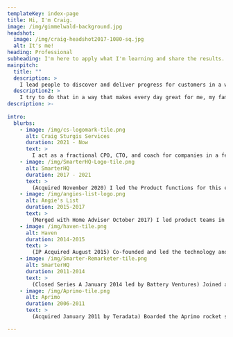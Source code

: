 ```yaml
---
templateKey: index-page
title: Hi, I'm Craig.
image: /img/gimmelwald-background.jpg
headshot:
  image: /img/craig-headshot2017-1080-sq.jpg
  alt: It's me!
heading: Professional
subheading: I'm here to apply what I'm learning and share the results.
mainpitch:
  title: ""
  description: >
    I lead people to discover and deliver progress for customers in a way that grows and sustains the business we serve. 
  description2: >
    I try to do that in a way that makes every day great for me, my family, my colleagues, my community, and the world.
description: >-
  
intro:
  blurbs:
    - image: /img/cs-logomark-tile.png
      alt: Craig Sturgis Services
      duration: 2021 - Now
      text: >
        I act as a fractional CPO, CTO, and coach for companies in a few sweet spots depending on their needs. I specialize in executive level support and coaching on product and/or tech strategy and direction, technology translation, product team hiring and lifecycle support, execution assistance, and measuring success in more effective ways. 
    - image: /img/SmarterHQ-Logo-tile.png
      alt: SmarterHQ
      duration: 2017 - 2021
      text: >
        (Acquired November 2020) I led the Product functions for this enterprise focused personalization scale up, now a Wunderkind company. In 2017 I "boomeranged" back to take over leadership of product management, product marketing, and product design functions. I led program management of a troubled technology platform migration to completion, a product marketing overhaul, multiple new feature launches, and a complete user and buyer research study informing the future vision of the platform. I contributed major support throughout a strategic acquisition process and close, and led initial technology integration efforts with the new parent company from the SmarterHQ side.
    - image: /img/angies-list-logo.png
      alt: Angie's List
      duration: 2015-2017
      text: >
        (Merged with Home Advisor October 2017) I led product teams in a growing capacity during a time of change for Angie's List. First focusing on technical platform products for strategic partnerships, I expanded to take over leadership of the product teams for service providers and then eventually added customer acquisition and retention for both sides of the marketplace in addition to reviews. As part of the merger with HomeAdvisor, I led the technical integration team from the Angie's List side to an on time launch of the integrated service request funnel.
    - image: /img/haven-tile.png
      alt: Haven
      duration: 2014-2015
      text: >
        (IP Acquired August 2015) Co-founded and led the technology and product functions for Haven, a consumer focused home management marketplace product. I built the core of the product from scratch and led the growing product team after we raised 1M in seed funding, built and launched the initial version to the Indianapolis market. When initial growth stalled and additional funding was not secured, I helped with the sale of our intellectual property and wind-down of the company.
    - image: /img/Smarter-Remarketer-tile.png
      alt: SmarterHQ
      duration: 2011-2014
      text: >
        (Closed Series A January 2014 led by Battery Ventures) Joined as one of the first few employees at SmarterRemarketer, which later rebranded as SmarterHQ. When I joined it was a scrappy enterprise marketing automation startup founded by ExactTarget and data science veterans with a huge vision. As an early engineer, I built core pieces of the product and started and scaled the dedicated technical implementation team and tools as the company grew through closing its $8M series A round from Battery Ventures.
    - image: /img/Aprimo-tile.png
      alt: Aprimo
      duration: 2006-2011
      text: >
        (Acquired January 2011 by Teradata) Boarded the Aprimo rocket ship mid flight and learned a ton from a lot of great and talented people. Worked as a software engineer on several teams including the flagship MRM product and the reporting and analytics MPM product before moving to work on the first full fledged SAAS offering Aprimo Marketing Studio up through the company's acquisition for $550M by Teradata.

---
```

